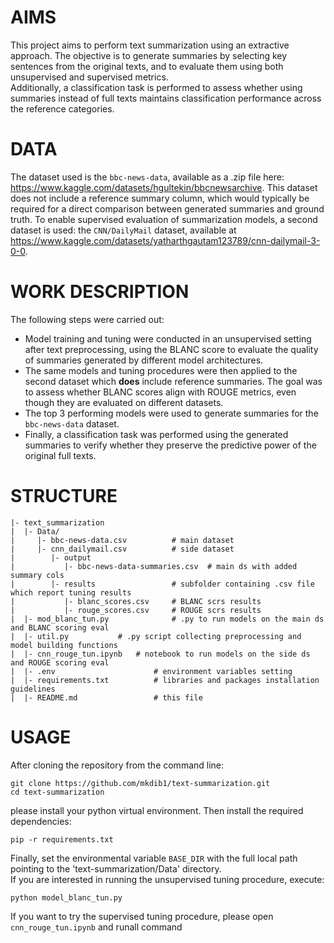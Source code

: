 
# AIMS
This project aims to perform text summarization using an extractive approach. The objective is to generate summaries by selecting key sentences from the original texts, and to evaluate them using both unsupervised and supervised metrics.  
Additionally, a classification task is performed to assess whether using summaries instead of full texts maintains classification performance across the reference categories.

# DATA
The dataset used is the `bbc-news-data`, available as a .zip file here: https://www.kaggle.com/datasets/hgultekin/bbcnewsarchive.
This dataset does not include a reference summary column, which would typically be required for a direct comparison between generated summaries and ground truth.
To enable supervised evaluation of summarization models, a second dataset is used: the `CNN/DailyMail` dataset, available at https://www.kaggle.com/datasets/yatharthgautam123789/cnn-dailymail-3-0-0.

# WORK DESCRIPTION
The following steps were carried out:

- Model training and tuning were conducted in an unsupervised setting after text preprocessing, using the BLANC score to evaluate the quality of summaries generated by different model architectures.
- The same models and tuning procedures were then applied to the second dataset which **does** include reference summaries. The goal was to assess whether BLANC scores align with ROUGE metrics, even though they are evaluated on different datasets.
- The top 3 performing models were used to generate summaries for the `bbc-news-data` dataset.
- Finally, a classification task was performed using the generated summaries to verify whether they preserve the predictive power of the original full texts.


# STRUCTURE
```
|- text_summarization 
|  |- Data/ 					
|     |- bbc-news-data.csv      	# main dataset 
|	  |- cnn_dailymail.csv 			# side dataset
|        |- output              	 
|           |- bbc-news-data-summaries.csv  # main ds with added summary cols
|        |- results                 # subfolder containing .csv file which report tuning results
|           |- blanc_scores.csv     # BLANC scrs results
|           |- rouge_scores.csv     # ROUGE scrs results
|  |- mod_blanc_tun.py              # .py to run models on the main ds and BLANC scoring eval
|  |- util.py 			# .py script collecting preprocessing and model building functions
|  |- cnn_rouge_tun.ipynb 	# notebook to run models on the side ds and ROUGE scoring eval
|  |- .env 						# environment variables setting
|  |- requirements.txt 			# libraries and packages installation guidelines
|  |- README.md 				# this file
```

# USAGE
After cloning the repository from the command line:
```
git clone https://github.com/mkdib1/text-summarization.git
cd text-summarization
```
please install your python virtual environment. Then install the required dependencies:
```
pip -r requirements.txt
```
Finally, set the environmental variable `BASE_DIR` with the full local path pointing to the 'text-summarization/Data' directory.<br>
If you are interested in running the unsupervised tuning procedure, execute:
```
python model_blanc_tun.py
```
If you want to try the supervised tuning procedure, please open `cnn_rouge_tun.ipynb` and runall command
